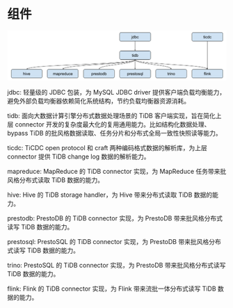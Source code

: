 # 组件

![TiBigData modules](assets/modules.png)

jdbc: 轻量级的 JDBC 包装，为 MySQL JDBC driver 提供客户端负载均衡能力，避免外部负载均衡器依赖简化系统结构，节约负载均衡器资源消耗。

tidb: 面向大数据计算引擎分布式数据处理场景的 TiDB 客户端实现，旨在简化上层 connector 开发的复杂度最大化的复用通用能力。比如结构化数据处理、bypass TiDB 的批风格数据读取、任务分片和分布式全局一致性快照读等能力。

ticdc: TiCDC open protocol 和 craft 两种编码格式数据的解析库，为上层 connector 提供 TiDB change log 数据的解析能力。

mapreduce: MapReduce 的 TiDB connector 实现，为 MapReduce 任务带来批风格分布式读取 TiDB 数据的能力。

hive: Hive 的 TiDB storage handler，为 Hive 带来分布式读取 TiDB 数据的能力。

prestodb: PrestoDB 的 TiDB connector 实现，为 PrestoDB 带来批风格分布式读写 TiDB 数据的能力。

prestosql: PrestoSQL 的 TiDB connector 实现，为 PrestoDB 带来批风格分布式读写 TiDB 数据的能力。

trino: PrestoSQL 的 TiDB connector 实现，为 PrestoDB 带来批风格分布式读写 TiDB 数据的能力。

flink: Flink 的 TiDB connector 实现，为 Flink 带来流批一体分布式读写 TiDB 数据的能力。
